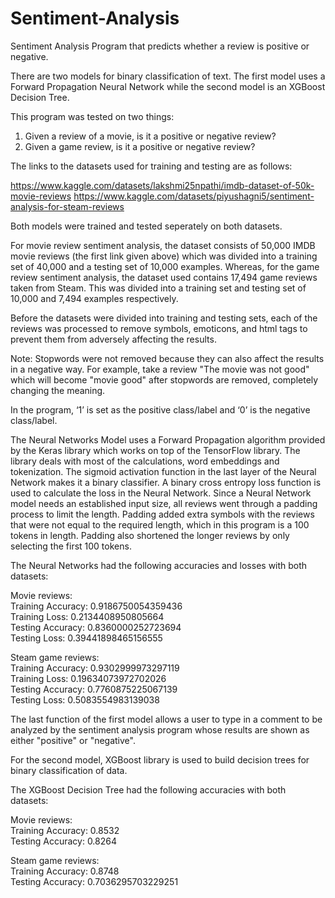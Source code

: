 # Sentiment-Analysis
Sentiment Analysis Program that predicts whether a review is positive or negative.

There are two models for binary classification of text. The first model uses a Forward Propagation Neural Network while the second model is an XGBoost Decision Tree. 

This program was tested on two things:
1)	Given a review of a movie, is it a positive or negative review?
2)	Given a game review, is it a positive or negative review?

The links to the datasets used for training and testing are as follows:

https://www.kaggle.com/datasets/lakshmi25npathi/imdb-dataset-of-50k-movie-reviews
https://www.kaggle.com/datasets/piyushagni5/sentiment-analysis-for-steam-reviews

Both models were trained and tested seperately on both datasets.

For movie review sentiment analysis, the dataset consists of 50,000 IMDB movie reviews (the first link given above) which was divided into a training set of 40,000 and a testing set of 10,000 examples. Whereas, for the game review sentiment analysis, the dataset used contains 17,494 game reviews taken from Steam. This was divided into a training set and testing set of 10,000 and 7,494 examples respectively. 

Before the datasets were divided into training and testing sets, each of the reviews was processed to remove symbols, emoticons, and html tags to prevent them from adversely affecting the results. 

Note: Stopwords were not removed because they can also affect the results in a negative way. For example, take a review "The movie was not good" which will become "movie good" after stopwords are removed, completely changing the meaning.

In the program, ‘1’ is set as the positive class/label and ‘0’ is the negative class/label.

The Neural Networks Model uses a Forward Propagation algorithm provided by the Keras library which works on top of the TensorFlow library. The library deals with most of the calculations, word embeddings and tokenization. The sigmoid activation function in the last layer of the Neural Network makes it a binary classifier. A binary cross entropy loss function is used to calculate the loss in the Neural Network. Since a Neural Network model needs an established input size, all reviews went through a padding process to limit the length. Padding added extra symbols with the reviews that were not equal to the required length, which in this program is a 100 tokens in length. Padding also shortened the longer reviews by only selecting the first 100 tokens.

The Neural Networks had the following accuracies and losses with both datasets:

Movie reviews:
<br>Training Accuracy:  0.9186750054359436
<br>Training Loss:  0.2134408950805664
<br>Testing Accuracy:  0.8360000252723694
<br>Testing Loss:  0.39441898465156555

Steam game reviews:
<br>Training Accuracy:  0.9302999973297119
<br>Training Loss:  0.19634073972702026
<br>Testing Accuracy:  0.7760875225067139
<br>Testing Loss:  0.5083554983139038

The last function of the first model allows a user to type in a comment to be analyzed by the sentiment analysis program whose results are shown as either "positive" or "negative".

For the second model, XGBoost library is used to build decision trees for binary classification of data. 

The XGBoost Decision Tree had the following accuracies with both datasets:

Movie reviews:
<br>Training Accuracy: 0.8532
<br>Testing Accuracy: 0.8264

Steam game reviews:
<br>Training Accuracy: 0.8748
<br>Testing Accuracy: 0.7036295703229251




